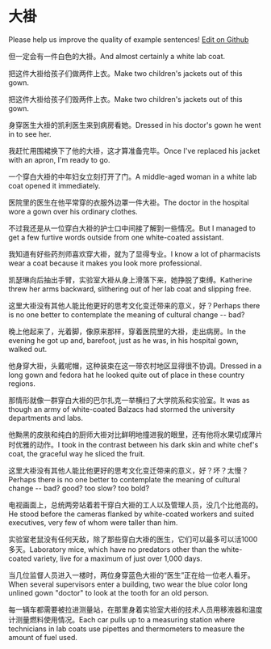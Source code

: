 # 大褂

Please help us improve the quality of example sentences! [Edit on Github](https://github.com/jiyushe/jiyu-example-sentence-source/blob/main/chinese/dagua.md)

<p><span class="chinese">但一定会有一件白色的大褂。</span><span class="english">And almost certainly a white lab coat.</span></p>

<p><span class="chinese">把这件大褂给孩子们做两件上衣。</span><span class="english">Make two children's jackets out of this gown.</span></p>

<p><span class="chinese">把这件大褂给孩子们毁两件上衣。</span><span class="english">Make two children's jackets out of this gown.</span></p>

<p><span class="chinese">身穿医生大褂的凯利医生来到病房看她。</span><span class="english">Dressed in his doctor's gown he went in to see her.</span></p>

<p><span class="chinese">我赶忙用围裙换下了他的大褂，这才算准备完毕。</span><span class="english">Once I've replaced his jacket with an apron, I'm ready to go.</span></p>

<p><span class="chinese">一个穿白大褂的中年妇女立刻打开了门。</span><span class="english">A middle-aged woman in a white lab coat opened it immediately.</span></p>

<p><span class="chinese">医院里的医生在他平常穿的衣服外边罩一件大褂。</span><span class="english">The doctor in the hospital wore a gown over his ordinary clothes.</span></p>

<p><span class="chinese">不过我还是从一位穿白大褂的护士口中间接了解到一些情况。</span><span class="english">But I managed to get a few furtive words outside from one white-coated assistant.</span></p>

<p><span class="chinese">我知道有好些药剂师喜欢穿大褂，就为了显得专业。</span><span class="english">I know a lot of pharmacists wear a coat because it makes you look more professional.</span></p>

<p><span class="chinese">凯瑟琳向后抽出手臂，实验室大褂从身上滑落下来，她挣脱了束缚。</span><span class="english">Katherine threw her arms backward, slithering out of her lab coat and slipping free.</span></p>

<p><span class="chinese">这里大褂没有其他人能比他更好的思考文化变迁带来的意义，好？</span><span class="english">Perhaps there is no one better to contemplate the meaning of cultural change -- bad?</span></p>

<p><span class="chinese">晚上他起来了，光着脚，像原来那样，穿着医院里的大褂，走出病房。</span><span class="english">In the evening he got up and, barefoot, just as he was, in his hospital gown, walked out.</span></p>

<p><span class="chinese">他身穿大褂，头戴呢帽，这种装束在这一带农村地区显得很不协调。</span><span class="english">Dressed in a long gown and fedora hat he looked quite out of place in these country regions.</span></p>

<p><span class="chinese">那情形就像一群穿白大褂的巴尔扎克一举横扫了大学院系和实验室。</span><span class="english">It was as though an army of white-coated Balzacs had stormed the university departments and labs.</span></p>

<p><span class="chinese">他黝黑的皮肤和纯白的厨师大褂对比鲜明地撞进我的眼里，还有他将水果切成薄片时优雅的动作。</span><span class="english">I took in the contrast between his dark skin and white chef's coat, the graceful way he sliced the fruit.</span></p>

<p><span class="chinese">这里大褂没有其他人能比他更好的思考文化变迁带来的意义，好？坏？太慢？</span><span class="english">Perhaps there is no one better to contemplate the meaning of cultural change -- bad? good? too slow? too bold?</span></p>

<p><span class="chinese">电视画面上，总统两旁站着若干穿白大褂的工人以及管理人员，没几个比他高的。</span><span class="english">He stood before the cameras flanked by white-coated workers and suited executives, very few of whom were taller than him.</span></p>

<p><span class="chinese">实验室老鼠没有任何天敌，除了那些穿白大褂的医生，它们可以最多可以活1000多天。</span><span class="english">Laboratory mice, which have no predators other than the white-coated variety, live for a maximum of just over 1,000 days.</span></p>

<p><span class="chinese">当几位监督人员进入一楼时，两位身穿蓝色大褂的“医生”正在给一位老人看牙。</span><span class="english">When several supervisors enter a building, two wear the blue color long unlined gown "doctor" to look at the tooth for an old person.</span></p>

<p><span class="chinese">每一辆车都需要被拉进测量站，在那里身着实验室大褂的技术人员用移液器和温度计测量燃料使用情况。</span><span class="english">Each car pulls up to a measuring station where technicians in lab coats use pipettes and thermometers to measure the amount of fuel used.</span></p>

